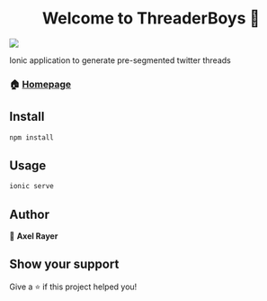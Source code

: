 <h1 align="center">Welcome to ThreaderBoys 👋</h1>
<p>
  <img src="https://img.shields.io/badge/version-0.0.1-blue.svg?cacheSeconds=2592000" />
</p>

Ionic application to generate pre-segmented twitter threads 

### 🏠 [Homepage](https://ionicframework.com/)

## Install

```sh
npm install
```

## Usage

```sh
ionic serve
```

## Author

👤 **Axel Rayer**


## Show your support

Give a ⭐️ if this project helped you!
